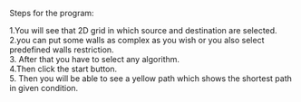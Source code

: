 Steps for the program:<br>

1.You will see that 2D grid in which source and destination are selected.<br>
2.you can put some walls as complex as you wish or you also select predefined walls restriction.<br>
3. After that you have to select any algorithm.<br>
4.Then click the start button.<br>
5. Then you will be able to see a yellow path which shows the shortest path in given condition.<br>
